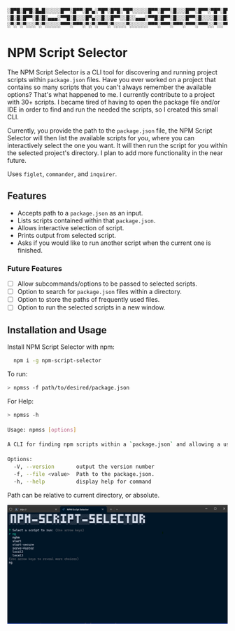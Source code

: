 ```text
░█▀█░█▀█░█▄█░░░░░█▀▀░█▀▀░█▀▄░▀█▀░█▀█░▀█▀░░░░░█▀▀░█▀▀░█░░░█▀▀░█▀▀░▀█▀░█▀█░█▀▄
░█░█░█▀▀░█░█░▄▄▄░▀▀█░█░░░█▀▄░░█░░█▀▀░░█░░▄▄▄░▀▀█░█▀▀░█░░░█▀▀░█░░░░█░░█░█░█▀▄
░▀░▀░▀░░░▀░▀░░░░░▀▀▀░▀▀▀░▀░▀░▀▀▀░▀░░░░▀░░░░░░▀▀▀░▀▀▀░▀▀▀░▀▀▀░▀▀▀░░▀░░▀▀▀░▀░▀
```

# NPM Script Selector

The NPM Script Selector is a CLI tool for discovering and running project scripts within `package.json` files. Have you ever worked on a project that contains so many scripts that you can't always remember the available options? That's what happened to me. I currently contribute to a project with 30+ scripts. I became tired of having to open the package file and/or IDE in order to find and run the needed the scripts, so I created this small CLI.

Currently, you provide the path to the `package.json` file, the NPM Script Selector will then list the available scripts for you, where you can interactively select the one you want. It will then run the script for you within the selected project's directory. I plan to add more functionality in the near future.

Uses `figlet`, `commander`, and `inquirer`.

## Features

- Accepts path to a `package.json` as an input.
- Lists scripts contained within that `package.json`.
- Allows interactive selection of script.
- Prints output from selected script.
- Asks if you would like to run another script when the current one is finished.

### Future Features

- [ ]  Allow subcommands/options to be passed to selected scripts.
- [ ]  Option to search for `package.json` files within a directory.
- [ ]  Option to store the paths of frequently used files.
- [ ]  Option to run the selected scripts in a new window.

## Installation and Usage

Install NPM Script Selector with npm:

```bash
  npm i -g npm-script-selector
```

To run:

```bash
> npmss -f path/to/desired/package.json
```

For Help:

```bash
> npmss -h

Usage: npmss [options]

A CLI for finding npm scripts within a `package.json` and allowing a user to run them from the command line.

Options:
  -V, --version       output the version number
  -f, --file <value>  Path to the package.json.
  -h, --help          display help for command

```

Path can be relative to current directory, or absolute.

![NPM Script Selector Screenshot 20231025](assets/npm-script-selector-screenshot-20231025.png)
